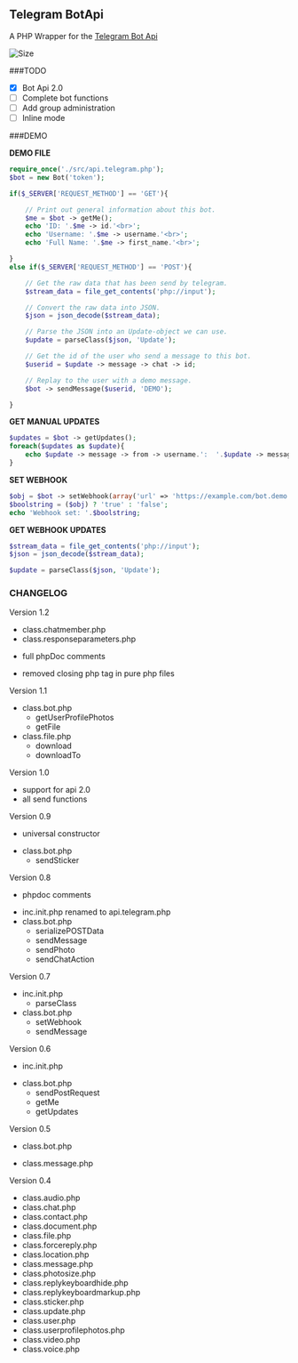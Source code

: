 ## Telegram BotApi
A PHP Wrapper for the [Telegram Bot Api](https://core.telegram.org/bots/api)

![Size](https://img.shields.io/badge/size-46.9KB-blue.svg)

###TODO

- [x] Bot Api 2.0
- [ ] Complete bot functions
- [ ] Add group administration
- [ ] Inline mode

###DEMO

**DEMO FILE**
```php
require_once('./src/api.telegram.php');
$bot = new Bot('token');

if($_SERVER['REQUEST_METHOD'] == 'GET'){

	// Print out general information about this bot.
	$me = $bot -> getMe();
	echo 'ID: '.$me -> id.'<br>';
	echo 'Username: '.$me -> username.'<br>';
	echo 'Full Name: '.$me -> first_name.'<br>';

}
else if($_SERVER['REQUEST_METHOD'] == 'POST'){

	// Get the raw data that has been send by telegram.
	$stream_data = file_get_contents('php://input');

	// Convert the raw data into JSON.
	$json = json_decode($stream_data);

	// Parse the JSON into an Update-object we can use.
	$update = parseClass($json, 'Update');

	// Get the id of the user who send a message to this bot.
	$userid = $update -> message -> chat -> id;

	// Replay to the user with a demo message.
	$bot -> sendMessage($userid, 'DEMO');

}
```

**GET MANUAL UPDATES**
```php
$updates = $bot -> getUpdates();
foreach($updates as $update){
	echo $update -> message -> from -> username.':  '.$update -> message -> text.'<br>';
}
```

**SET WEBHOOK**
```php
$obj = $bot -> setWebhook(array('url' => 'https://example.com/bot.demo.php'));
$boolstring = ($obj) ? 'true' : 'false';
echo 'Webhook set: '.$boolstring;
```

**GET WEBHOOK UPDATES**
```php
$stream_data = file_get_contents('php://input');
$json = json_decode($stream_data);

$update = parseClass($json, 'Update');
```

### CHANGELOG
Version 1.2
+ class.chatmember.php
+ class.responseparameters.php
* full phpDoc comments
- removed closing php tag in pure php files

Version 1.1
* class.bot.php
  + getUserProfilePhotos
  + getFile
* class.file.php
  + download
  + downloadTo

Version 1.0
+ support for api 2.0
+ all send functions

Version 0.9
+ universal constructor
* class.bot.php
  + sendSticker

Version 0.8
+ phpdoc comments
* inc.init.php renamed to api.telegram.php
* class.bot.php
  + serializePOSTData
  * sendMessage
  + sendPhoto
  + sendChatAction

Version 0.7
* inc.init.php
  * parseClass
* class.bot.php
  + setWebhook
  + sendMessage

Version 0.6
+ inc.init.php
* class.bot.php
  + sendPostRequest
  + getMe
  + getUpdates

Version 0.5
+ class.bot.php
* class.message.php

Version 0.4
+ class.audio.php
+ class.chat.php
+ class.contact.php
+ class.document.php
+ class.file.php
+ class.forcereply.php
+ class.location.php
+ class.message.php
+ class.photosize.php
+ class.replykeyboardhide.php
+ class.replykeyboardmarkup.php
+ class.sticker.php
+ class.update.php
+ class.user.php
+ class.userprofilephotos.php
+ class.video.php
+ class.voice.php
